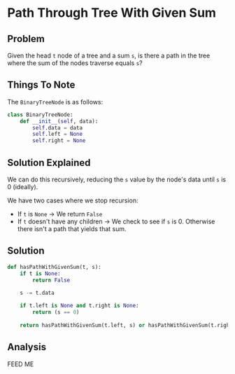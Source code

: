 # Path Through Tree With Given Sum

## Problem

Given the head `t` node of a tree and a sum `s`, is there a path in the tree where the sum of the nodes traverse equals `s`?

## Things To Note

The `BinaryTreeNode` is as follows:

```python
class BinaryTreeNode:
    def __init__(self, data):
        self.data = data
        self.left = None
        self.right = None
```

## Solution Explained

We can do this recursively, reducing the `s` value by the node's data until `s` is 0 (ideally).

We have two cases where we stop recursion:

- If `t` is `None` -> We return `False`
- If `t` doesn't have any children -> We check to see if `s` is 0. Otherwise there isn't a path that yields that sum.

## Solution

```python
def hasPathWithGivenSum(t, s):
    if t is None:
        return False
    
    s -= t.data

    if t.left is None and t.right is None:
        return (s == 0)
    
    return hasPathWithGivenSum(t.left, s) or hasPathWithGivenSum(t.right, s)
```

## Analysis

FEED ME